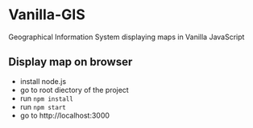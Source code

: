 # Vanilla-GIS
Geographical Information System displaying maps in Vanilla JavaScript

## Display map on browser 
- install node.js
- go to root diectory of the project
- run `npm install`
- run `npm start`
- go to http://localhost:3000
